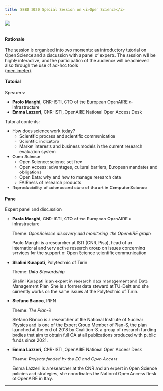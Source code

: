 ```yaml
---
title: SEBD 2020 Special Session on <i>Open Science</i>
---
```

<div id="panel"></div>

<div  class="row justify-content-center">
          <div class="col-lg-4 col-md-6 text-center">
            <div class="service-box mt-5 mx-auto">
             <img class="mx-auto rounded" src="https://www.openaire.eu/templates/yootheme/cache/Logo_Horizontal-bf1f8f96.webp"/>
            </div>
          </div>
</div>
<br/>

#### Rationale
The session is organised into two moments: an introductory tutorial on Open Science and a discussion with a panel of experts. 
The session will be highly interactive, and the participation of the audience will be achieved also through the use of ad-hoc tools  
([mentimeter](https://www.mentimeter.com/)).


#### Tutorial

Speakers:
  - **Paolo Manghi**, CNR-ISTI, CTO of the European OpenAIRE e-infrastructure
  - **Emma Lazzeri**, CNR-ISTI, OpenAIRE National Open Access Desk

Tutorial contents:

  - How does science work today?
    - Scientific process and scientific communication
    - Scientific indicators
    - Market interests and business models in the current research evaluation system
  - Open Science
    - Open Science: science set free
    - Open Access: advantages, cultural barriers, European mandates and obligations
    - Open Data: why and how to manage research data
    - FAIRness of research products
  - Reproducibility of science and state of the art in Computer Science

#### Panel

Expert panel and discussion

  - **Paolo Manghi**, CNR-ISTI, CTO of the European OpenAIRE e-infrastructure
  
    Theme: *OpenScience discovery and monitoring, the OpenAIRE graph*
 
    Paolo Manghi is a researcher at ISTI (CNR, Pisa), head of an international and very active research group on issues concerning services for the support of Open Science scientific communication.

  - **Shalini Kurapati**, Polytechnic of Turin
  
    Theme: *Data Stewardship*
    
    Shalini Kurapati is an expert in research data management and Data Management Plan. She is a former data steward at TU-Delft and she currently works on the same issues at the Polytechnic of Turin.

  - **Stefano Bianco**, INFN

    Theme: *The Plan-S*
    
    Stefano Bianco is a researcher at the National Institute of Nuclear Physics and is one of the Expert Group Member of Plan-S, the plan launched at the end of 2018 by Coalition-S, a group of research funding bodies that aim to obtain full OA at all publications produced with public funds since 2021.

  - **Emma Lazzeri**, CNR-ISTI, OpenAIRE National Open Access Desk
  
    Theme: *Projects funded by the EC and Open Access*
    
    Emma Lazzeri is a researcher at the CNR and an expert in Open Science policies and strategies, she coordinates the National Open Access Desk of OpenAIRE in Italy.

---
